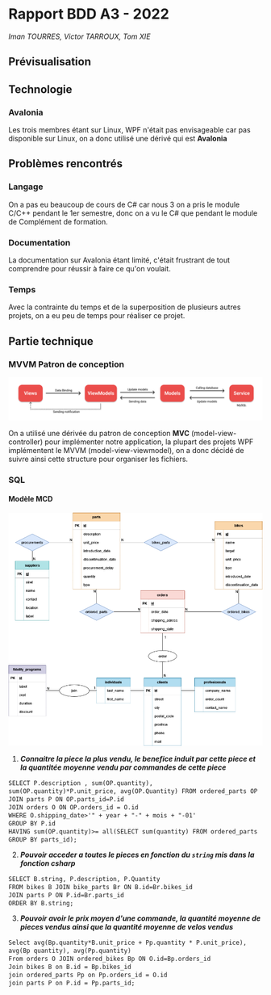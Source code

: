 # Rapport BDD A3 - 2022

_Iman TOURRES, Victor TARROUX, Tom XIE_

## Prévisualisation

## Technologie

### Avalonia

Les trois membres étant sur Linux, WPF n'était pas envisageable car pas disponible sur Linux, on a donc utilisé une dérivé qui est **Avalonia**

## Problèmes rencontrés

### Langage

On a pas eu beaucoup de cours de C# car nous 3 on a pris le module C/C++ pendant le 1er semestre, donc on a vu le C# que pendant le module de Complément de formation.

### Documentation

La documentation sur Avalonia étant limité, c'était frustrant de tout comprendre pour réussir à faire ce qu'on voulait.

### Temps

Avec la contrainte du temps et de la superposition de plusieurs autres projets, on a eu peu de temps pour réaliser ce projet.

## Partie technique

### MVVM Patron de conception

<img src="./MVVM schema.png" title="Schema MVVM"/>

On a utilisé une dérivée du patron de conception **MVC** (model-view-controller) pour implémenter notre application, la plupart des projets WPF implémentent le MVVM (model-view-viewmodel), on a donc décidé de suivre ainsi cette structure pour organiser les fichiers.

### SQL

#### Modèle MCD

<img src="./MCD.png" title="Modèle MCD"/>

1. ***Connaitre la piece la plus vendu, le benefice induit par cette piece et la quantitée moyenne vendu par commandes de cette piece***

```mysql
SELECT P.description , sum(OP.quantity), sum(OP.quantity)*P.unit_price, avg(OP.Quantity) FROM ordered_parts OP JOIN parts P ON OP.parts_id=P.id 
JOIN orders O ON OP.orders_id = O.id 
WHERE O.shipping_date>'" + year + "-" + mois + "-01' 
GROUP BY P.id 
HAVING sum(OP.quantity)>= all(SELECT sum(quantity) FROM ordered_parts GROUP BY parts_id);
```

2. ***Pouvoir acceder a toutes le pieces en fonction du `string` mis dans la fonction csharp***

```mysql
SELECT B.string, P.description, P.Quantity 
FROM bikes B JOIN bike_parts Br ON B.id=Br.bikes_id 
JOIN parts P ON P.id=Br.parts_id 
ORDER BY B.string;
```

3. ***Pouvoir avoir le prix moyen d'une commande, la quantité moyenne de pieces vendus ainsi que la quantité moyenne de velos vendus***

```mysql
Select avg(Bp.quantity*B.unit_price + Pp.quantity * P.unit_price), avg(Bp quantity), avg(Pp.quantity) 
From orders O JOIN ordered_bikes Bp ON O.id=Bp.orders_id 
Join bikes B on B.id = Bp.bikes_id 
join ordered_parts Pp on Pp.orders_id = O.id 
join parts P on P.id = Pp.parts_id;
```
                                                
                    
